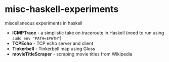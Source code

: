 # misc-haskell-experiments
miscellaneous experiments in haskell
- **ICMPTrace** - a simplistic take on traceroute in Haskell (need to run using `sudo env "PATH=$PATH"`)
- **TCPEcho** - TCP echo server and client
- **Tinkerbell** - Tinkerbell map using Gloss
- **movieTitleScraper** - scraping movie titles from Wikipedia
